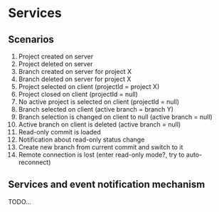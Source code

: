 # Services #

## Scenarios ##

1. Project created on server
2. Project deleted on server
3. Branch created on server for project X
4. Branch deleted on server for project X
5. Project selected on client (projectId = project X)
6. Project closed on client (projectId = null)
7. No active project is selected on client (projectId = null)
8. Branch selected on client (active branch = branch Y)
9. Branch selection is changed on client to null (active branch = null)
10. Active branch on client is deleted (active branch = null)
11. Read-only commit is loaded
12. Notification about read-only status change
13. Create new branch from current commit and switch to it
14. Remote connection is lost (enter read-only mode?, try to auto-reconnect)

## Services and event notification mechanism ##

TODO...
